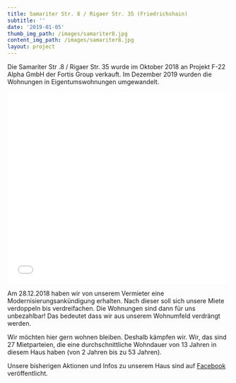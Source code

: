 ```yaml
---
title: Samariter Str. 8 / Rigaer Str. 35 (Friedrichshain)
subtitle: ''
date: '2019-01-05'
thumb_img_path: /images/samariter8.jpg
content_img_path: /images/samariter8.jpg
layout: project
---
```

Die Samariter Str .8 / Rigaer Str. 35 wurde im Oktober 2018 an Projekt F-22 Alpha GmbH der Fortis Group verkauft. Im Dezember 2019 wurden die Wohnungen in Eigentumswohnungen umgewandelt. 

<iframe title="" aria-label="Locator Maps" id="datawrapper-chart-5tDD9" src="//datawrapper.dwcdn.net/5tDD9/2/" scrolling="no" frameborder="0" style="width: 0; min-width: 100% !important; border: none;" height="434"></iframe><script type="text/javascript">!function(){"use strict";window.addEventListener("message",function(a){if(void 0!==a.data["datawrapper-height"])for(var e in a.data["datawrapper-height"]){var t=document.getElementById("datawrapper-chart-"+e)||document.querySelector("iframe[src*='"+e+"']");t&&(t.style.height=a.data["datawrapper-height"][e]+"px")}})}();</script>

Am 28.12.2018 haben wir von unserem Vermieter eine Modernisierungsankündigung erhalten. Nach dieser soll sich unsere Miete verdoppeln bis verdreifachen. Die Wohnungen sind dann für uns unbezahlbar! Das bedeutet dass wir aus unserem Wohnumfeld verdrängt werden.

Wir möchten hier gern wohnen bleiben. Deshalb kämpfen wir. Wir, das sind 27 Mietparteien, die eine durchschnittliche Wohndauer von 13 Jahren in diesem Haus haben (von 2 Jahren bis zu 53 Jahren). 

Unsere bisherigen Aktionen und Infos zu unserem Haus sind auf [Facebook](https://www.facebook.com/SamariterRigaer/) veröffentlicht.
